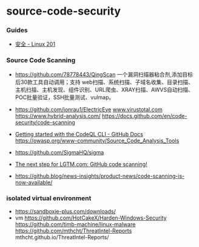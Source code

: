 # source-code-security
### Guides
- [安全 - Linux 201](https://201.ustclug.org/ops/security/)
### Source Code Scanning
- https://github.com/78778443/QingScan  一个漏洞扫描器粘合剂,添加目标后30款工具自动调用；支持 web扫描、系统扫描、子域名收集、目录扫描、主机扫描、主机发现、组件识别、URL爬虫、XRAY扫描、AWVS自动扫描、POC批量验证，SSH批量测试、vulmap。
- https://github.com/jonrau1/ElectricEye
www.virustotal.com
https://www.hybrid-analysis.com/
https://docs.github.com/en/code-security/code-scanning
- [Getting started with the CodeQL CLI - GitHub Docs](https://docs.github.com/en/code-security/codeql-cli/getting-started-with-the-codeql-cli)
https://owasp.org/www-community/Source_Code_Analysis_Tools
- https://github.com/SigmaHQ/sigma

- [The next step for LGTM.com: GitHub code scanning!](https://github.blog/news-insights/product-news/the-next-step-for-lgtm-com-github-code-scanning/)
- https://github.blog/news-insights/product-news/code-scanning-is-now-available/
### isolated virtual environment
- https://sandboxie-plus.com/downloads/
- vm
https://github.com/HotCakeX/Harden-Windows-Security
https://github.com/timb-machine/linux-malware
https://github.com/mthcht/ThreatIntel-Reports
mthcht.github.io/ThreatIntel-Reports/
